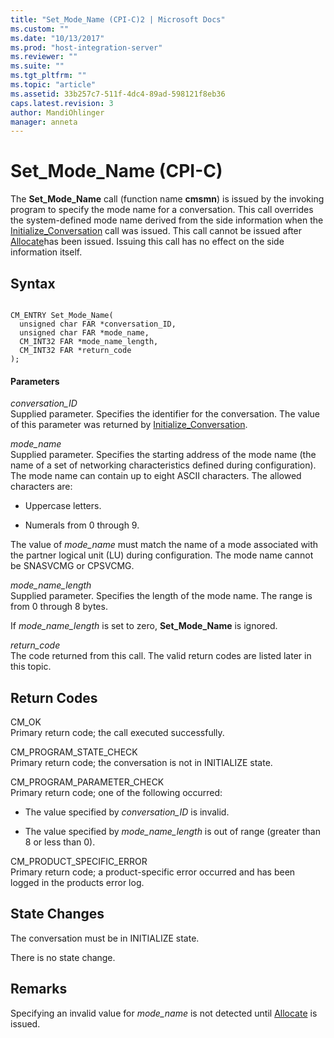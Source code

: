 ```yaml
---
title: "Set_Mode_Name (CPI-C)2 | Microsoft Docs"
ms.custom: ""
ms.date: "10/13/2017"
ms.prod: "host-integration-server"
ms.reviewer: ""
ms.suite: ""
ms.tgt_pltfrm: ""
ms.topic: "article"
ms.assetid: 33b257c7-511f-4dc4-89ad-598121f8eb36
caps.latest.revision: 3
author: MandiOhlinger
manager: anneta
---
```

# Set_Mode_Name (CPI-C)
The **Set_Mode_Name** call (function name **cmsmn**) is issued by the invoking program to specify the mode name for a conversation. This call overrides the system-defined mode name derived from the side information when the [Initialize_Conversation](../core/initialize-conversation-cpi-c.md) call was issued. This call cannot be issued after [Allocate](../core/allocate-cpi-c.md)has been issued. Issuing this call has no effect on the side information itself.  
  
## Syntax  
  
```  
  
CM_ENTRY Set_Mode_Name(   
  unsigned char FAR *conversation_ID,    
  unsigned char FAR *mode_name,      
  CM_INT32 FAR *mode_name_length,    
  CM_INT32 FAR *return_code          
);  
```  
  
#### Parameters  
 *conversation_ID*  
 Supplied parameter. Specifies the identifier for the conversation. The value of this parameter was returned by [Initialize_Conversation](../core/initialize-conversation-cpi-c.md).  
  
 *mode_name*  
 Supplied parameter. Specifies the starting address of the mode name (the name of a set of networking characteristics defined during configuration). The mode name can contain up to eight ASCII characters. The allowed characters are:  
  
-   Uppercase letters.  
  
-   Numerals from 0 through 9.  
  
 The value of *mode_name* must match the name of a mode associated with the partner logical unit (LU) during configuration. The mode name cannot be SNASVCMG or CPSVCMG.  
  
 *mode_name_length*  
 Supplied parameter. Specifies the length of the mode name. The range is from 0 through 8 bytes.  
  
 If *mode_name_length* is set to zero, **Set_Mode_Name** is ignored.  
  
 *return_code*  
 The code returned from this call. The valid return codes are listed later in this topic.  
  
## Return Codes  
 CM_OK  
 Primary return code; the call executed successfully.  
  
 CM_PROGRAM_STATE_CHECK  
 Primary return code; the conversation is not in INITIALIZE state.  
  
 CM_PROGRAM_PARAMETER_CHECK  
 Primary return code; one of the following occurred:  
  
-   The value specified by *conversation_ID* is invalid.  
  
-   The value specified by *mode_name_length* is out of range (greater than 8 or less than 0).  
  
 CM_PRODUCT_SPECIFIC_ERROR  
 Primary return code; a product-specific error occurred and has been logged in the products error log.  
  
## State Changes  
 The conversation must be in INITIALIZE state.  
  
 There is no state change.  
  
## Remarks  
 Specifying an invalid value for *mode_name* is not detected until [Allocate](../core/allocate-cpi-c.md) is issued.